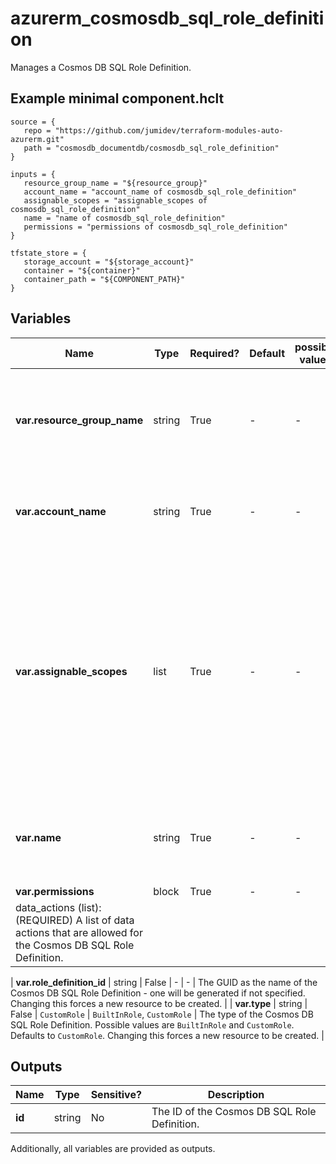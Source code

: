 # azurerm_cosmosdb_sql_role_definition

Manages a Cosmos DB SQL Role Definition.

## Example minimal component.hclt

```hcl
source = {
   repo = "https://github.com/jumidev/terraform-modules-auto-azurerm.git" 
   path = "cosmosdb_documentdb/cosmosdb_sql_role_definition" 
}

inputs = {
   resource_group_name = "${resource_group}" 
   account_name = "account_name of cosmosdb_sql_role_definition" 
   assignable_scopes = "assignable_scopes of cosmosdb_sql_role_definition" 
   name = "name of cosmosdb_sql_role_definition" 
   permissions = "permissions of cosmosdb_sql_role_definition" 
}

tfstate_store = {
   storage_account = "${storage_account}" 
   container = "${container}" 
   container_path = "${COMPONENT_PATH}" 
}

```

## Variables

| Name | Type | Required? |  Default  |  possible values |  Description |
| ---- | ---- | --------- |  ----------- | ----------- | ----------- |
| **var.resource_group_name** | string | True | -  |  -  |  The name of the Resource Group in which the Cosmos DB SQL Role Definition is created. Changing this forces a new resource to be created. | 
| **var.account_name** | string | True | -  |  -  |  The name of the Cosmos DB Account. Changing this forces a new resource to be created. | 
| **var.assignable_scopes** | list | True | -  |  -  |  A list of fully qualified scopes at or below which Role Assignments may be created using this Cosmos DB SQL Role Definition. It will allow application of this Cosmos DB SQL Role Definition on the entire Database Account or any underlying Database/Collection. Scopes higher than Database Account are not enforceable as assignable scopes. | 
| **var.name** | string | True | -  |  -  |  An user-friendly name for the Cosmos DB SQL Role Definition which must be unique for the Database Account. | 
| **var.permissions** | block | True | -  |  -  |  A `permissions` block. | | `permissions` block structure: || 
|   data_actions (list): (REQUIRED) A list of data actions that are allowed for the Cosmos DB SQL Role Definition. ||

| **var.role_definition_id** | string | False | -  |  -  |  The GUID as the name of the Cosmos DB SQL Role Definition - one will be generated if not specified. Changing this forces a new resource to be created. | 
| **var.type** | string | False | `CustomRole`  |  `BuiltInRole`, `CustomRole`  |  The type of the Cosmos DB SQL Role Definition. Possible values are `BuiltInRole` and `CustomRole`. Defaults to `CustomRole`. Changing this forces a new resource to be created. | 



## Outputs

| Name | Type | Sensitive? | Description |
| ---- | ---- | --------- | --------- |
| **id** | string | No  | The ID of the Cosmos DB SQL Role Definition. | 

Additionally, all variables are provided as outputs.
